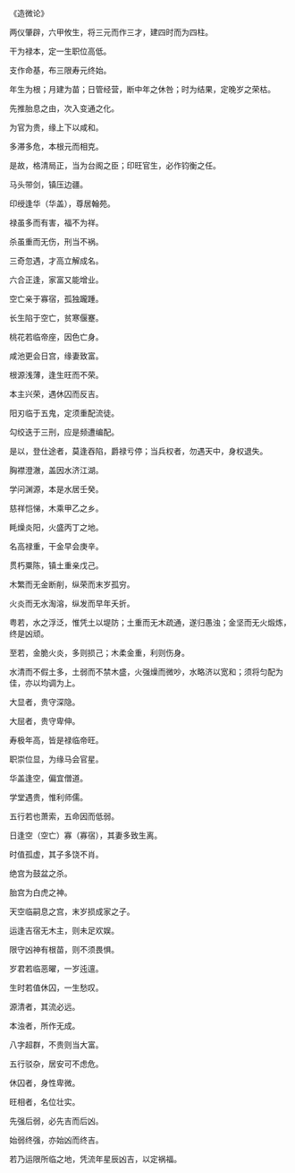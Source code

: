 《造微论》

两仪肇辟，六甲攸生，将三元而作三才，建四时而为四柱。

干为禄本，定一生职位高低。

支作命基，布三限寿元终始。

年生为根；月建为苗；日管经营，断中年之休咎；时为结果，定晚岁之荣枯。

先推胎息之由，次入变通之化。

为官为贵，缘上下以咸和。

多滞多危，本根元而相克。

是故，格清局正，当为台阁之臣；印旺官生，必作钧衡之任。

马头带剑，镇压边疆。

印绶逢华（华盖），尊居翰苑。

禄虽多而有害，福不为祥。

杀虽重而无伤，刑当不祸。

三奇忽遇，才高立解成名。

六合正逢，家富又能增业。

空亡亲于寡宿，孤独躘踵。

长生陷于空亡，贫寒偃蹇。

桃花若临帝座，因色亡身。

咸池更会日宫，缘妻致富。

根源浅薄，逢生旺而不荣。

本主兴荣，遇休囚而反吉。

阳刃临于五鬼，定须重配流徒。

勾绞迭于三刑，应是频遭编配。

是以，登仕途者，莫逢吞陷，爵禄亏停；当兵权者，勿遇天中，身权退失。

胸襟澄澈，盖因水济江湖。

学问渊源，本是水居壬癸。

慈祥恺悌，木乘甲乙之乡。

眊燥炎阳，火盛丙丁之地。

名高禄重，干金早会庚辛。

贯朽粟陈，镇土重亲戊己。

木繁而无金断削，纵荣而末岁孤穷。

火炎而无水淘溶，纵发而早年夭折。

粤若，水之浮泛，惟凭土以堤防；土重而无木疏通，遂归愚浊；金坚而无火煅炼，终是凶顽。

至若，金脆火炎，多则损己；木柔金重，利则伤身。

水清而不假土多，土弱而不禁木盛，火强燥而微吵，水略济以宽和；须将匀配为佳，亦以均调为上。

大显者，贵守深隐。

大屈者，贵守卑伸。

寿极年高，皆是禄临帝旺。

职崇位显，为缘马会官星。

华盖逢空，偏宜僧道。

学堂遇贵，惟利师儒。

五行若也萧索，五命因而低弱。

日逢空（空亡）寡（寡宿），其妻多致生离。

时值孤虚，其子多饶不肖。

绝宫为鼓盆之杀。

胎宫为白虎之神。

天空临嗣息之宫，末岁损成家之子。

运逢吉宿无木主，则未足欢娱。

限守凶神有根苗，则不须畏惧。

岁君若临恶曜，一岁迍邅。

生时若值休囚，一生愁叹。

源清者，其流必远。

本浊者，所作无成。

八字超群，不贵则当大富。

五行驳杂，居安可不虑危。

休囚者，身性卑微。

旺相者，名位壮实。

先强后弱，必先吉而后凶。

始弱终强，亦始凶而终吉。

若乃运限所临之地，凭流年星辰凶吉，以定祸福。

